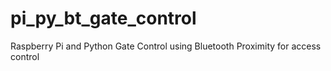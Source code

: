 # pi_py_bt_gate_control
Raspberry Pi and Python Gate Control using Bluetooth Proximity for access control
